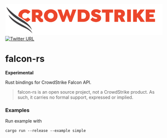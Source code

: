 ![CrowdStrike Falcon](https://raw.githubusercontent.com/CrowdStrike/falconpy/main/docs/asset/cs-logo.png) [![Twitter URL](https://img.shields.io/twitter/url?label=Follow%20%40CrowdStrike&style=social&url=https%3A%2F%2Ftwitter.com%2FCrowdStrike)](https://twitter.com/CrowdStrike)<br/>

# falcon-rs

**Experimental**

Rust bindings for CrowdStrike Falcon API.


> falcon-rs is an open source project, not a CrowdStrike product. As such, it carries no formal support, expressed or implied.


### Examples

Run example with
```
cargo run --release --example simple
```
